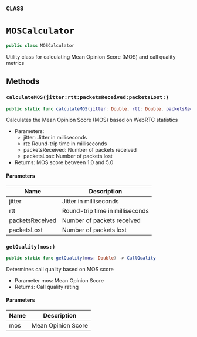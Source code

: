 **CLASS**

# `MOSCalculator`

```swift
public class MOSCalculator
```

Utility class for calculating Mean Opinion Score (MOS) and call quality metrics

## Methods
### `calculateMOS(jitter:rtt:packetsReceived:packetsLost:)`

```swift
public static func calculateMOS(jitter: Double, rtt: Double, packetsReceived: Int, packetsLost: Int) -> Double
```

Calculates the Mean Opinion Score (MOS) based on WebRTC statistics
- Parameters:
  - jitter: Jitter in milliseconds
  - rtt: Round-trip time in milliseconds
  - packetsReceived: Number of packets received
  - packetsLost: Number of packets lost
- Returns: MOS score between 1.0 and 5.0

#### Parameters

| Name | Description |
| ---- | ----------- |
| jitter | Jitter in milliseconds |
| rtt | Round-trip time in milliseconds |
| packetsReceived | Number of packets received |
| packetsLost | Number of packets lost |

### `getQuality(mos:)`

```swift
public static func getQuality(mos: Double) -> CallQuality
```

Determines call quality based on MOS score
- Parameter mos: Mean Opinion Score
- Returns: Call quality rating

#### Parameters

| Name | Description |
| ---- | ----------- |
| mos | Mean Opinion Score |